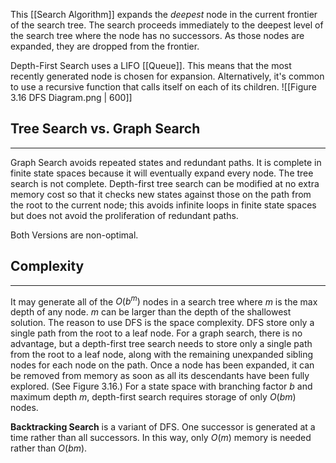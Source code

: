 This [[Search Algorithm]] expands the *deepest* node in the current frontier of the search tree. The search proceeds immediately to the deepest level of the search tree where the node has no successors. As those nodes are expanded, they are dropped from the frontier.

Depth-First Search uses a LIFO [[Queue]]. This means that the most recently generated node is chosen for expansion. Alternatively, it's common to use a recursive function that calls itself on each of its children.
![[Figure 3.16 DFS Diagram.png | 600]]

## Tree Search vs. Graph Search
___
Graph Search avoids repeated states and redundant paths. It is complete in finite state spaces because it will eventually expand every node. The tree search is not complete. Depth-first tree search can be modified at no extra memory cost so that it checks new states against those on the path from the root to the current node; this avoids infinite loops in finite state spaces but does not avoid the proliferation of redundant paths.

Both Versions are non-optimal. 

## Complexity
____
It may generate all of the $O(b^m)$ nodes in a search tree where *m* is the max depth of any node. *m* can be larger than the depth of the shallowest solution. The reason to use DFS is the space complexity. DFS store only a single path from the root to a leaf node. For a graph search, there is no advantage, but a depth-first tree search needs to store only a single path from the root to a leaf node, along with the remaining unexpanded sibling nodes for each node on the path. Once a node has been expanded, it can be removed from memory as soon as all its descendants have been fully explored. (See Figure 3.16.) For a state space with branching factor *b* and maximum depth *m*, depth-first search requires storage of only $O(bm)$ nodes.

**Backtracking Search** is a variant of DFS. One successor is generated at a time rather than all successors. In this way, only $O(m)$ memory is needed rather than $O(bm)$.